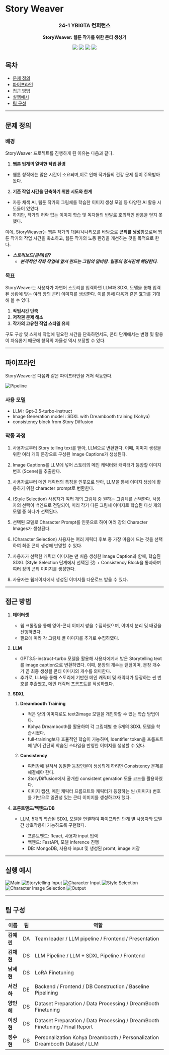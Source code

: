 # Story Weaver

<div align="center">
<h3>24-1 YBIGTA 컨퍼런스</h3>

**StoryWeaver: 웹툰 작가를 위한 콘티 생성기**

<img src="https://img.shields.io/badge/React Native-61DAFB?style=for-the-badge&logo=React&logoColor=white"> <img src="https://img.shields.io/badge/FastAPI-009688?style=for-the-badge&logo=FastAPI&logoColor=white"> <img src="https://img.shields.io/badge/OpenAI API-412991?style=for-the-badge&logo=OpenAI&logoColor=white"> <img src="https://img.shields.io/badge/MySQL-4479A1?style=for-the-badge&logo=MySQL&logoColor=white">

</div>

## 목차
- [문제 정의](#문제-정의)
- [파이프라인](#파이프라인)
- [접근 방법](#접근-방법)
- [실행예시 ](#실행-예시)
- [팀 구성](#팀-구성)

---

## 문제 정의

### 배경

StoryWeaver 프로젝트를 진행하게 된 이유는 다음과 같다.

1. **웹툰 업계의 열악한 작업 환경**
- 웹툰 창작에는 많은 시간이 소요되며,이로 인해 작가들의 건강 문제 등이 주목받아 왔다.

2. **기존 작업 시간을 단축하기 위한 시도와 한계**
- 자동 채색 AI, 웹툰 작가의 그림체를 학습한 이미지 생성 모델 등 다양한 AI 활용 시도들이 있었다.
- 하지만, 작가의 허락 없는 이미지 학습 및 독자들의 반발로 호의적인 반응을 얻지 못했다.

이에, StoryWeaver는 웹툰 작가의 대본/시나리오를 바탕으로 **콘티를 생성**함으로써 웹툰 작가의 작업 시간을 축소하고, 웹툰 작가의 노동 환경을 개선하는 것을 목적으로 한다.

- ***스토리보드(콘티)란?***
   - ***본격적인 작화 작업에 앞서 만드는 그림의 밑바탕. 일종의 청사진에 해당한다.***

### 목표

 StoryWeaver는 사용자가 자연어 스토리를 입력하면 LLM과 SDXL 모델을 통해 입력된 상황에 맞는 여러 장의 콘티 이미지를 생성한다. 이를 통해 다음과 같은 효과를 기대해 볼 수 있다.

1. **작업시간 단축**
2. **저작권 문제 해소**
3. **작가의 고유한 작업 스타일 유지**

 구도 구상 및 스케치 작업에 필요한 시간을 단축하면서도, 콘티 단계에서는 변형 및 활용이 자유롭기 때문에 창작의 자율성 역시 보장할 수 있다.

---

## 파이프라인

StoryWeaver은 다음과 같은 파이프라인을 거쳐 작동한다.

![Pipeline](/imgs/pipeline.PNG)

### 사용 모델

- LLM : Gpt-3.5-turbo-instruct
- Image Generation model : SDXL with Dreambooth training (Kohya)
- consistency block from Story Diffusion

### 작동 과정

1. 사용자로부터 Story telling text를 받아, LLM으로 변환한다. 이때, 이미지 생성을 위한 여러 개의 문장으로 구성된 Image Captions가 생성된다.

2. Image Captions를 LLM에 넣어 스토리의 메인 캐릭터와 캐릭터가 등장할 이미지 변호 (Scene)을 추출한다.

3. 사용자로부터 메인 캐릭터의 특징을 인풋으로 받아, LLM을 통해 이미지 생성에 활용하기 위한 character prompt로 변환한다.

4. (Style Selection) 사용자가 여러 개의 그림체 중 원하는 그림체를 선택한다. 사용자의 선택이 백엔드로 전달되어, 미리 각기 다른 그림체 이미지로 학습된 다섯 개의 모델 중 하나가 선택된다.

5. 선택된 모델로 Character Prompt를 인풋으로 하여 여러 장의 Character Images가 생성된다. 

6. (Character Selection) 사용자는 여러 캐릭터 후보 중 가장 마음에 드는 것을 선택하여 최종 콘티 생성에 반영할 수 있다.

7. 사용자가 선택한 캐릭터 이미지는 맨 처음 생성한 Image Caption과 함께, 학습된 SDXL (Style Selection 단계에서 선택된 것) + Consistency Block을 통과하며 여러 장의 콘티 이미지를 생성한다.

8. 사용자는 웹페이지에서 생성된 이미지를 다운로드 받을 수 있다.


---

## 접근 방법

1. **데이터셋**
    - 웹 크롤링을 통해 영어-콘티 이미지 쌍을 수집하였으며, 이미지 분리 및 태깅을 진행하였다.
    - 필요에 따라 각 그림체 별 이미지를 추가로 수집하였다.

2. **LLM**
    - GPT3.5-instruct-turbo 모델을 활용해 사용자에게서 받은 Storytelling text를 image caption으로 변환하였다. 이때, 문장의 개수는 랜덤이며, 문장 개수가 곧 최종 생성될 콘티 이미지의 개수를 의미한다.
    - 추가로, LLM을 통해 스토리에 기반한 메인 캐릭터 및 캐릭터가 등장하는 씬 번호를 추출했고, 메인 캐릭터 프롬프트를 작성하였다.

3. **SDXL**

    1. **Dreambooth Training**
        - 적은 양의 이미지로도 text2image 모델을 개인화할 수 있는 학습 방법이다.
        - Kohya Dreambooth를 활용하여 각 그림체별 총 5개의 SDXL 모델을 학습시켰다.
        - full-training보다 효율적인 학습이 가능하며, Identifier token을 프롬프트에 넣어 간단히 학습된 스타일을 반영한 이미지를 생성할 수 있다.


    2. **Consistency**
        - 여러장에 걸쳐서 동일한 등장인물이 생성되게 하려면 Consistency 문제를 해결해야 한다.
        - StoryDiffusion에서 공개한 consistent genration 모듈 코드를 활용하였다.
        - 이미지 캡션, 메인 캐릭터 프롬프트와 캐릭터가 등장하는 씬 (이미지) 번호를 기반으로 일관성 있는 콘티 이미지를 생성하고자 했다.


4. **프론트엔드/백엔드/DB**
    
    - LLM, 5개의 학습된 SDXL 모델을 연결하여 파이프라인 단계 별 사용자와 모델 간 상호작용이 가능하도록 구현했다.

        - 프론트엔드: React, 사용자 input 입력
        - 백엔드: FastAPI, 모델 inference 진행
        - DB: MongoDB, 사용자 input 및 생성된 promt, image 저장

---

## 실행 예시

![Main](/imgs/1.PNG)
![Storytelling Input](/imgs/2.PNG)
![Character Input](/imgs/3.PNG)
![Style Selection](/imgs/4.PNG)
![Character Image Selection](/imgs/5.PNG)
![Output](/imgs/6.PNG)

---

## 팀 구성

|이름|팀|역할|
|-|-|-|
|**김예린**|DA| Team leader / LLM pipeline / Frontend / Presentation |
|**김채현**|DS| LLM Pipeline / LLM + SDXL Pipeline / Frontend |
|**남세현**|DS| LoRA Finetuning |
|**서건하**|DE| Backend / Frontend / DB Construction / Baseline Pipelining |
|**양인혜**|DS| Dataset Preparation / Data Processing / DreamBooth Finetuning |
|**이성현**|DS| Dataset Preparation / Data Processing / DreamBooth Finetuning / Final Report|
|**정수현**|DS| Personalization Kohya Dreambooth / Personalization Dreambooth Dataset / LLM |
